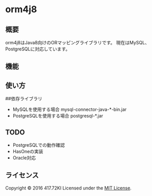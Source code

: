 # orm4j8

## 概要

orm4j8はJava8向けのORマッピングライブラリです。
現在はMySQL、PostgreSQLに対応しています。

## 機能

## 使い方

##依存ライブラリ

* MySQLを使用する場合  mysql-connector-java-*-bin.jar
* PostgreSQLを使用する場合  postgresql-*.jar

## TODO

* PostgreSQLでの動作確認
* HasOneの実装
* Oracle対応

## ライセンス

Copyright &copy; 2016 417.72KI
Licensed under the [MIT License][mit].

[MIT]: http://www.opensource.org/licenses/mit-license.php